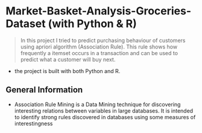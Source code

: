 # Market-Basket-Analysis-Groceries-Dataset (with Python & R)
> In this project I tried to predict purchasing behaviour of customers using apriori algorithm (Association Rule). This rule shows how frequently a itemset occurs in a transaction and can be used to predict what a customer will buy next. 
* the project is built with both Python and R. 


## General Information
- Association Rule Mining is a Data Mining technique for discovering interesting relations between variables in large databases. It is intended to identify strong rules discovered in databases using some measures of interestingness
